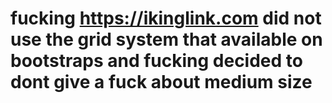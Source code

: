 <h1> fucking <a href="https://ikinglink.com">https://ikinglink.com</a> did not use the grid system that available on bootstraps and fucking decided to dont give a fuck about medium size</h1>
